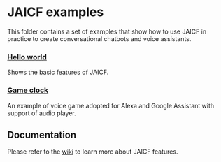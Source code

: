 # JAICF examples

This folder contains a set of examples that show how to use JAICF in practice to create conversational chatbots and voice assistants.

### [Hello world](https://github.com/just-ai/jaicf-kotlin/tree/master/examples/hello-world)

Shows the basic features of JAICF.

### [Game clock](https://github.com/just-ai/jaicf-kotlin/tree/master/examples/game-clock)

An example of voice game adopted for Alexa and Google Assistant with support of audio player.

## Documentation

Please refer to the [wiki](https://github.com/just-ai/jaicf-kotlin/wiki) to learn more about JAICF features.